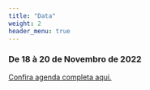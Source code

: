```yaml
---
title: "Data"
weight: 2
header_menu: true
---
```


### De 18 à 20 de Novembro de 2022

[Confira agenda completa aqui.](#agenda)